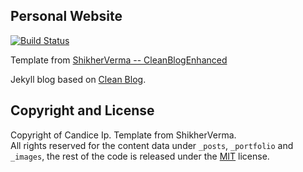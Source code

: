 ## Personal Website 
[![Build Status](https://travis-ci.org/ShikherVerma/Shikherverma.github.io.svg?branch=master)](https://travis-ci.org/ShikherVerma/Shikherverma.github.io)

Template from [ShikherVerma -- CleanBlogEnhanced](https://github.com/ShikherVerma/Shikherverma.github.io)

Jekyll blog based on [Clean Blog](http://startbootstrap.com/template-overviews/clean-blog/).



## Copyright and License
Copyright of Candice Ip.
Template from ShikherVerma.  
All rights reserved for the content data under `_posts`, `_portfolio` and `_images`, the rest of the code is released under the [MIT](https://github.com/candicei/candicei.github.io/blob/master/LICENSE) license.
